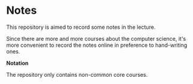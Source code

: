 # Notes
This repository is aimed to record some notes in the lecture. 

Since there are more and more courses about the computer science, it's more convenient to record the notes online in preference to hand-writing ones.

**Notation**

The repository only contains non-common core courses.
